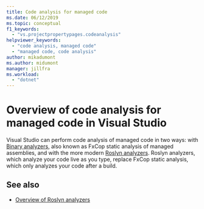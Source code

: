 ```yaml
---
title: Code analysis for managed code
ms.date: 06/12/2019
ms.topic: conceptual
f1_keywords:
  - "vs.projectpropertypages.codeanalysis"
helpviewer_keywords:
  - "code analysis, managed code"
  - "managed code, code analysis"
author: mikadumont
ms.author: midumont
manager: jillfra
ms.workload:
  - "dotnet"
---
```

# Overview of code analysis for managed code in Visual Studio

Visual Studio can perform code analysis of managed code in two ways: with [Binary analyzers](../code-quality/walkthrough-analyzing-managed-code-for-code-defects.md), also known as FxCop static analysis of managed assemblies, and with the more modern [Roslyn analyzers](../code-quality/roslyn-analyzers-overview.md). Roslyn analyzers, which analyze your code live as you type, replace FxCop static analysis, which only analyzes your code after a build.  

## See also

- [Overview of Roslyn analyzers](../code-quality/roslyn-analyzers-overview.md)
